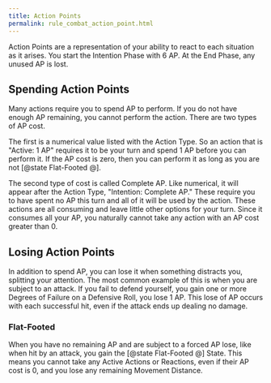 ```yaml
---
title: Action Points
permalink: rule_combat_action_point.html
---
```


Action Points are a representation of your ability to react to each situation as it arises. You start the Intention Phase with 6 AP. At the End Phase, any unused AP is lost.

## Spending Action Points
Many actions require you to spend AP to perform. If you do not have enough AP remaining, you cannot perform the action. There are two types of AP cost. 

The first is a numerical value listed with the Action Type. So an action that is "Active: 1 AP" requires it to be your turn and spend 1 AP before you can perform it. If the AP cost is zero, then you can perform it as long as you are not [@state Flat-Footed @].

The second type of cost is called Complete AP. Like numerical, it will appear after the Action Type, "Intention: Complete AP." These require you to have spent no AP this turn and all of it will be used by the action. These actions are all consuming and leave little other options for your turn. Since it consumes all your AP, you naturally cannot take any action with an AP cost greater than 0.


## Losing Action Points
In addition to spend AP, you can lose it when something distracts you, splitting your attention. The most common example of this is when you are subject to an attack. If you fail to defend yourself, you gain one or more Degrees of Failure on a Defensive Roll, you lose 1 AP. This lose of AP occurs with each successful hit, even if the attack ends up dealing no damage.

### Flat-Footed
When you have no remaining AP and are subject to a forced AP lose, like when hit by an attack, you gain the [@state Flat-Footed @] State. This means you cannot take any Active Actions or Reactions, even if their AP cost is 0, and you lose any remaining Movement Distance.